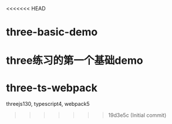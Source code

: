 <<<<<<< HEAD
# three-basic-demo
three练习的第一个基础demo
=======
# three-ts-webpack
threejs130, typescript4, webpack5
>>>>>>> 19d3e5c (Initial commit)
